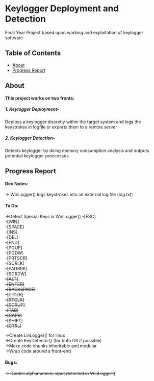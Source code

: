 # Keylogger Deployment and Detection
Final Year Project based upon working and exploitation of keylogger software

## Table of Contents

- [About](#about)
- [Progress Report](#progress)


## About <a name = "about"></a>

#### This project works on two fronts:
##### 1. Keylogger Deployment-
Deploys a keylogger discretly within the target system and logs the keystrokes in logfile or exports them to a remote server
            
##### 2. Keylogger Detection-
Detects keylogger by doing memory consumption analysis and outputs potential keylogger proccesses


## Progress Report <a name = "progress"></a>

#### Dev Notes:
-> WinLogger() logs keystrokes into an external log file (log.txt)


#### To Do:
->Detect Special Keys in WinLogger()
            -[ESC]          
            -[WIN]          
            -[SPACE]      
            -[INS]         
            -[DEL]         
            -[END]        
            -[PGUP]        
            -[PGDW]       
            -[PRTSCR]    
            -[SCRLK]                
            -[PAUBRK]    
            -[SCRDW]                
            ~~-[ALT]~~              
            ~~-[ENTER]~~                    
            ~~-[BACKSPACE]~~              
            ~~-[LTCLK]~~                     
            ~~-[RTCLK]~~                     
            ~~-[SCRUP]~~                     
            ~~-[TAB]~~              
            ~~-[CAPS]~~                         
            ~~-[SHIFT]~~                       
            ~~-[CTRL]~~              
                   
->Create LinLogger() for linux      
->Create KeyDetector() (for both OS if possible)            
->Make code chunks inheritable and modular      
->Wrap code around a front-end      

#### Bugs:
~~-> Double alphanumeric input detected in WinLogger()~~

